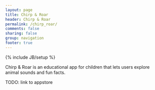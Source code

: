```yaml
---
layout: page
title: Chirp & Roar
header: Chirp & Roar
permalink: /chirp_roar/
comments: false
sharing: false
group: navigation
footer: true
---
```

{% include JB/setup %}

Chirp & Roar is an educational app for children that lets users explore animal sounds and fun facts.

TODO: link to appstore